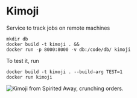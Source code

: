 # Kimoji

Service to track jobs on remote machines

```
mkdir db
docker build -t kimoji . &&
docker run -p 8000:8000 -v db:/code/db/ kimoji 
```
To test it, run
```
docker build -t kimoji . --build-arg TEST=1
docker run kimoji
```
![Kimoji from Spirited Away, crunching orders.](https://external-content.duckduckgo.com/iu/?u=https%3A%2F%2Fi.pinimg.com%2Foriginals%2Fce%2F8e%2F3b%2Fce8e3b955b0b1824dd3a4bbf056021bf.gif&f=1&nofb=1&ipt=01df531d50537b5b3b2e1b23d0e80869b0829fef389efb27129ff2c471fcd31d&ipo=images)